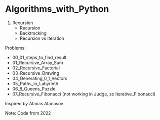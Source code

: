 # Algorithms_with_Python

1. Recursion
    - Recursion 
    - Backtracking
    - Recursion vs Iteration

Problems:
- 00_01_steps_to_find_result
- 01_Recursive_Array_Sum
- 02_Recursive_Factorial
- 03_Recursive_Drawing
- 04_Generating_0_1_Vectors
- 05_Paths_in_Labyrinth
- 06_8_Queens_Puzzle
- 07_Recursive_Fibonacci (not working in Judge, so Iterative_Fibonacci)

Inspired by Atanas Atanasov

Note: Code from 2022

